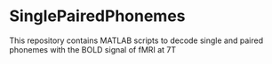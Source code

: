 # SinglePairedPhonemes
This repository contains MATLAB scripts to decode single and paired phonemes with the BOLD signal of fMRI at 7T
